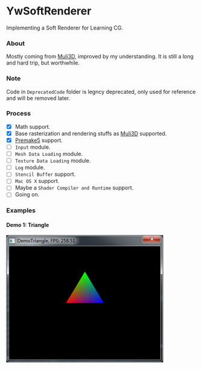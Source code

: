 # YwSoftRenderer
Implementing a Soft Renderer for Learning CG.

### About
Mostly coming from [Muli3D](http://muli3d.sourceforge.net/), improved by my understanding. It is still a long and hard trip, but worthwhile.

### Note
Code in `DeprecatedCode` folder is legncy deprecated, only used for reference and will be removed later.

### Process
- [x] Math support.
- [x] Base rasterization and rendering stuffs as [Muli3D](http://muli3d.sourceforge.net/) supported.
- [x] [Premake5](https://premake.github.io/) support.
- [ ] `Input` module.
- [ ] `Mesh Data Loading` module.
- [ ] `Texture Data Loading` module.
- [ ] `Log` module.
- [ ] `Stencil Buffer` support.
- [ ] `Mac OS X` support.
- [ ] Maybe a `Shader Compiler and Runtime` support.
- [ ] Going on.

### Examples

#### Demo 1: Triangle
![Demo 1 Triangle](Demo-1-Triangle.png)
